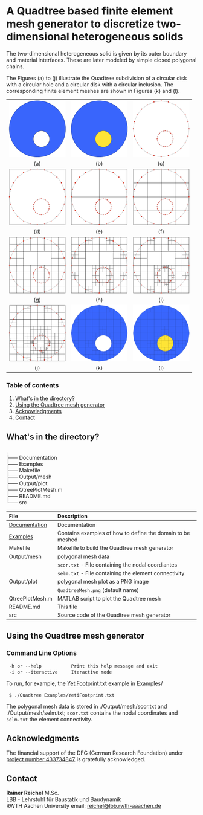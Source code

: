 
# A Quadtree based finite element mesh generator to discretize two-dimensional heterogeneous solids

The two-dimensional heterogeneous solid is given by its outer boundary
and material interfaces. These are later modeled by simple closed polygonal
chains.  

The Figures (a) to (j) illustrate the Quadtree subdivision of a circular disk
with a circular hole and a circular disk with a circular inclusion. The
corresponding finite element meshes are shown in Figures (k) and (l).

| | | |
| :---: | :---: | :---: |
| <img src="./Images/Homogen.png" alt=" " width="150px"/> | <img src="./Images/Heterogen.png" alt=" " width="150px"/>  | <img src="./Images/QtreeBSP_0.png" alt=" " width="150px"/> |
| (a)  | (b)  | (c) |
| <img src="./Images/QtreeBSP_1.png" alt=" " width="150px"/> | <img src="./Images/QtreeBSP_2.png" alt=" " width="150px"/> | <img src="./Images/QtreeBSP_3.png" alt=" " width="150px"/> |
| (d) | (e) | (f) |
| <img src="./Images/QtreeBSP_4.png" alt=" " width="150px"/> | <img src="./Images/QtreeBSP_5.png" alt=" " width="150px"/> | <img src="./Images/QtreeBSP_6.png" alt=" " width="150px"/> |
| (g) | (h) | (i) |
| <img src="./Images/QtreeBSP_7.png" alt=" " width="150px"/> | <img src="./Images/QtreeBSP_8.png" alt=" " width="150px"/> | <img src="./Images/QtreeBSP_9.png" alt=" " width="150px"/> |
| (j) | (k) | (l) |




### Table of contents  

1. [What's in the directory? ](#whats-in-the-directory)
2. [Using the Quadtree mesh generator](#using-the-quadtree-mesh-generator)
3. [Acknowledgments](#acknowledgments)
4. [Contact](#contact)

## What's in the directory? <a name="whats-in-the-directory"></a>

.  
├── Documentation  
├── Examples  
├── Makefile  
├── Output/mesh  
├── Output/plot  
├── QtreePlotMesh.m  
├── README.md  
└── src  

| File            | Description |
| :-------------- | :---- |
| [Documentation](./Documentation/) | Documentation |
| [Examples](./Examples/)            | Contains examples of how to define the domain to be meshed |
| Makefile            | Makefile to build the Quadtree mesh generator |
| Output/mesh         | polygonal mesh data |
|                     | `scor.txt`  - File containing the nodal coordiantes  |
|                     | `selm.txt` - File containing the element connectivity |
| Output/plot         | polygonal mesh plot as a PNG image |
|                     | `QuadtreeMesh.png` (default name)|
| QtreePlotMesh.m     | MATLAB script to plot the Quadtree mesh |
| README.md           | This file |
| src                 | Source code of the Quadtree mesh generator|


## Using the Quadtree mesh generator

### Command Line Options

```
 -h or --help           Print this help message and exit
 -i or --iteractive     Iteractive mode

```

To run, for example, the [YetiFootprint.txt](./Examples/YetiFootprint.txt) example in Examples/
```
 $ ./Quadtree Examples/YetiFootprint.txt

```
The polygonal mesh data is stored in ./Output/mesh/scor.txt and
./Output/mesh/selm.txt; `scor.txt` contains the nodal coordinates and
`selm.txt` the element connectivity.


## Acknowledgments <a name="acknowledgments"></a>

The financial support of the DFG (German Research Foundation) under 
[project number 433734847](https://gepris.dfg.de/gepris/projekt/433734847?language=en)
is gratefully acknowledged.

## Contact <a name="contact"></a>  


**Rainer Reichel** M.Sc.  
LBB - Lehrstuhl für Baustatik und Baudynamik  
RWTH Aachen University 
email: <reichel@lbb.rwth-aaachen.de>


